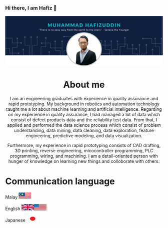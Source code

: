 ### Hi there, I am Hafiz 👋

![mypic](https://github.com/hafizrosnazri/hafizrosnazri/blob/master/mypic.png)

<h1 align="center">About me</h1>

<p align="center">I am an engineering graduates with experience in quality assurance and rapid prototyping. My background in robotics and automation technology taught me a lot about machine learning and artificial intelligence. Regarding on my experience in quality assurance, I had managed a lot of data which consist of defect products data and the reliability test data. From that, I applied and performed the data science process which consist of problem understanding, data mining, data cleaning, data exploration, feature engineering, predictive modeling, and data visualization.</p>

<p align="center">Furthermore, my experience in rapid prototyping consists of CAD drafting, 3D printing, reverse engineering, micocontroller programming, PLC programming, wiring, and machining. I am a detail-oriented person with hunger of knowledge on learning new things and colloborate with others.</p>

<h1 align="left">Communication language</h1> 

<p align="left">Malay <img src="https://github.com/hafizrosnazri/hafizrosnazri/blob/master/flags/MY.gif" width="40" height="20" />
<p align="left">English <img src="https://github.com/hafizrosnazri/hafizrosnazri/blob/master/flags/UK.gif" width="40" height="20" ><img src="https://github.com/hafizrosnazri/hafizrosnazri/blob/master/flags/US.gif" width="40" height="20" />
<p align="left">Japanese <img src="https://github.com/hafizrosnazri/hafizrosnazri/blob/master/flags/JP.gif" width="40" height="20" />
